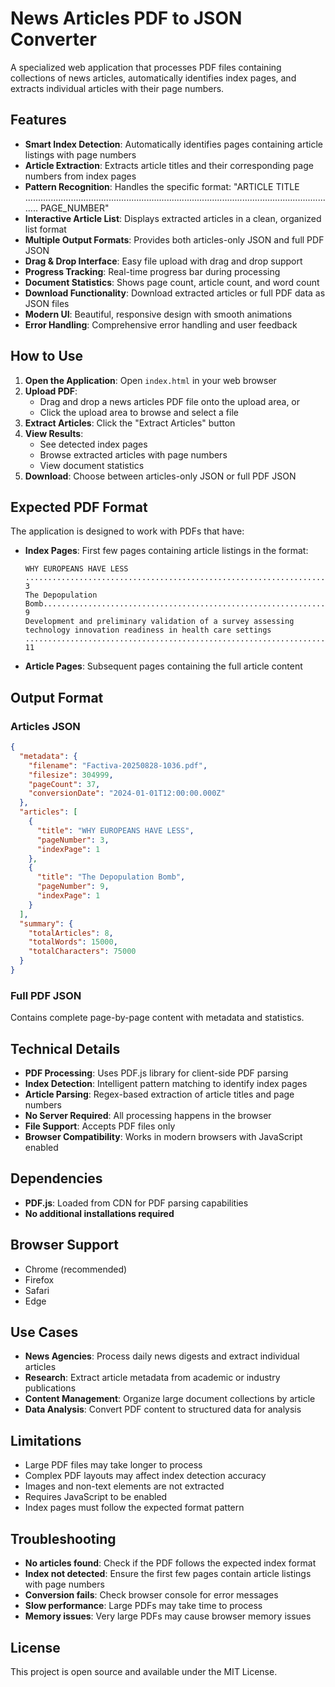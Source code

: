 # News Articles PDF to JSON Converter

A specialized web application that processes PDF files containing collections of news articles, automatically identifies index pages, and extracts individual articles with their page numbers.

## Features

- **Smart Index Detection**: Automatically identifies pages containing article listings with page numbers
- **Article Extraction**: Extracts article titles and their corresponding page numbers from index pages
- **Pattern Recognition**: Handles the specific format: "ARTICLE TITLE ............................................................................................................................ PAGE_NUMBER"
- **Interactive Article List**: Displays extracted articles in a clean, organized list format
- **Multiple Output Formats**: Provides both articles-only JSON and full PDF JSON
- **Drag & Drop Interface**: Easy file upload with drag and drop support
- **Progress Tracking**: Real-time progress bar during processing
- **Document Statistics**: Shows page count, article count, and word count
- **Download Functionality**: Download extracted articles or full PDF data as JSON files
- **Modern UI**: Beautiful, responsive design with smooth animations
- **Error Handling**: Comprehensive error handling and user feedback

## How to Use

1. **Open the Application**: Open `index.html` in your web browser
2. **Upload PDF**: 
   - Drag and drop a news articles PDF file onto the upload area, or
   - Click the upload area to browse and select a file
3. **Extract Articles**: Click the "Extract Articles" button
4. **View Results**: 
   - See detected index pages
   - Browse extracted articles with page numbers
   - View document statistics
5. **Download**: Choose between articles-only JSON or full PDF JSON

## Expected PDF Format

The application is designed to work with PDFs that have:
- **Index Pages**: First few pages containing article listings in the format:
  ```
  WHY EUROPEANS HAVE LESS ............................................................................................................................ 3
  The Depopulation Bomb........................................................................................................................................... 9
  Development and preliminary validation of a survey assessing technology innovation readiness in health care settings ................................................................................................................................................................... 11
  ```
- **Article Pages**: Subsequent pages containing the full article content

## Output Format

### Articles JSON
```json
{
  "metadata": {
    "filename": "Factiva-20250828-1036.pdf",
    "filesize": 304999,
    "pageCount": 37,
    "conversionDate": "2024-01-01T12:00:00.000Z"
  },
  "articles": [
    {
      "title": "WHY EUROPEANS HAVE LESS",
      "pageNumber": 3,
      "indexPage": 1
    },
    {
      "title": "The Depopulation Bomb",
      "pageNumber": 9,
      "indexPage": 1
    }
  ],
  "summary": {
    "totalArticles": 8,
    "totalWords": 15000,
    "totalCharacters": 75000
  }
}
```

### Full PDF JSON
Contains complete page-by-page content with metadata and statistics.

## Technical Details

- **PDF Processing**: Uses PDF.js library for client-side PDF parsing
- **Index Detection**: Intelligent pattern matching to identify index pages
- **Article Parsing**: Regex-based extraction of article titles and page numbers
- **No Server Required**: All processing happens in the browser
- **File Support**: Accepts PDF files only
- **Browser Compatibility**: Works in modern browsers with JavaScript enabled

## Dependencies

- **PDF.js**: Loaded from CDN for PDF parsing capabilities
- **No additional installations required**

## Browser Support

- Chrome (recommended)
- Firefox
- Safari
- Edge

## Use Cases

- **News Agencies**: Process daily news digests and extract individual articles
- **Research**: Extract article metadata from academic or industry publications
- **Content Management**: Organize large document collections by article
- **Data Analysis**: Convert PDF content to structured data for analysis

## Limitations

- Large PDF files may take longer to process
- Complex PDF layouts may affect index detection accuracy
- Images and non-text elements are not extracted
- Requires JavaScript to be enabled
- Index pages must follow the expected format pattern

## Troubleshooting

- **No articles found**: Check if the PDF follows the expected index format
- **Index not detected**: Ensure the first few pages contain article listings with page numbers
- **Conversion fails**: Check browser console for error messages
- **Slow performance**: Large PDFs may take time to process
- **Memory issues**: Very large PDFs may cause browser memory issues

## License

This project is open source and available under the MIT License.
